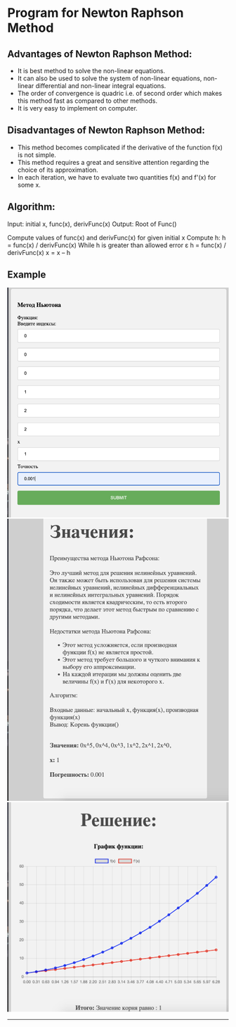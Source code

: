 # Program for Newton Raphson Method

## Advantages of Newton Raphson Method:

* It is best method to solve the non-linear equations.
* It can also be used to solve the system of non-linear equations, non-linear differential and non-linear integral equations.
* The order of convergence is quadric i.e. of second order which makes this method fast as compared to other methods.
* It is very easy to implement on computer.

## Disadvantages of Newton Raphson Method:

* This method becomes complicated if the derivative of the function f(x) is not simple.
* This method requires a great and sensitive attention regarding the choice of its approximation.
* In each iteration, we have to evaluate two quantities f(x) and f'(x) for some x.

## Algorithm: 
Input: initial x, func(x), derivFunc(x) 
Output: Root of Func() 
 
Compute values of func(x) and derivFunc(x) for given initial x
Compute h: h = func(x) / derivFunc(x)
While h is greater than allowed error ε 
h = func(x) / derivFunc(x)
x = x – h
## Example
![input form](https://github.com/B0gda/Newton-Raphson-Method/blob/main/img/inputForm.png)
![output form](https://github.com/B0gda/Newton-Raphson-Method/blob/main/img/outputForm_1.png)
![output form 2](https://github.com/B0gda/Newton-Raphson-Method/blob/main/img/outputForm_2.png)


---
